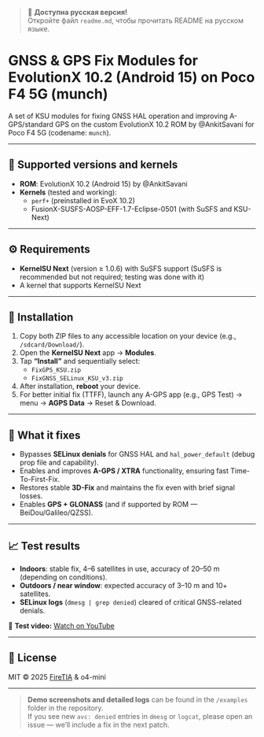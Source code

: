 > 📘 **Доступна русская версия!**  
> Откройте файл `readme.md`, чтобы прочитать README на русском языке.

# GNSS & GPS Fix Modules for EvolutionX 10.2 (Android 15) on Poco F4 5G (munch)

A set of KSU modules for fixing GNSS HAL operation and improving A-GPS/standard GPS on the custom EvolutionX 10.2 ROM by @AnkitSavani for Poco F4 5G (codename: `munch`).

---

## 📱 Supported versions and kernels

- **ROM**: EvolutionX 10.2 (Android 15) by @AnkitSavani  
- **Kernels** (tested and working):  
  - `perf+` (preinstalled in EvoX 10.2)  
  - FusionX-SUSFS-AOSP-EFF-1.7-Eclipse-0501 (with SuSFS and KSU-Next)  

---

## ⚙️ Requirements

- **KernelSU Next** (version ≥ 1.0.6) with SuSFS support (SuSFS is recommended but not required; testing was done with it)  
- A kernel that supports KernelSU Next  

---

## 🔧 Installation

1. Copy both ZIP files to any accessible location on your device (e.g., `/sdcard/Download/`).  
2. Open the **KernelSU Next** app → **Modules**.  
3. Tap **“Install”** and sequentially select:  
   - `FixGPS_KSU.zip`  
   - `FixGNSS_SELinux_KSU_v3.zip`  
4. After installation, **reboot** your device.  
5. For better initial fix (TTFF), launch any A-GPS app (e.g., GPS Test) → menu → **AGPS Data** → Reset & Download.  

---

## 🚀 What it fixes

- Bypasses **SELinux denials** for GNSS HAL and `hal_power_default` (debug prop file and capability).  
- Enables and improves **A-GPS / XTRA** functionality, ensuring fast Time-To-First-Fix.  
- Restores stable **3D-Fix** and maintains the fix even with brief signal losses.  
- Enables **GPS + GLONASS** (and if supported by ROM — BeiDou/Galileo/QZSS).  

---

## 📈 Test results

- **Indoors**: stable fix, 4–6 satellites in use, accuracy of 20–50 m (depending on conditions).  
- **Outdoors / near window**: expected accuracy of 3–10 m and 10+ satellites.  
- **SELinux logs** (`dmesg | grep denied`) cleared of critical GNSS-related denials.  

🎥 **Test video:** [Watch on YouTube](https://youtu.be/F7PhC6nSPhc)

---

## 📝 License

MIT © 2025 [FireTIA](https://github.com/FireTIA) & o4-mini  

---

> **Demo screenshots and detailed logs** can be found in the `/examples` folder in the repository.  
> If you see new `avc: denied` entries in `dmesg` or `logcat`, please open an issue — we’ll include a fix in the next patch.

